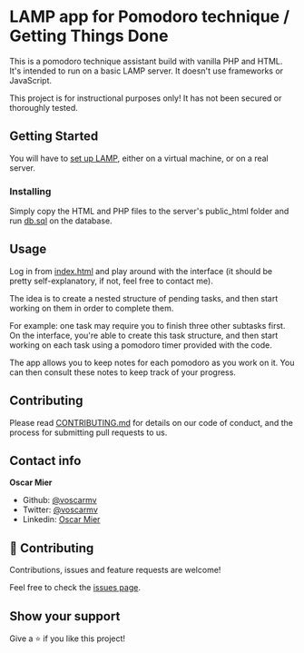 # LAMP app for Pomodoro technique / Getting Things Done

This is a pomodoro technique assistant build with vanilla PHP and HTML. It's intended to run on a basic LAMP server. It doesn't use frameworks or JavaScript.

This project is for instructional purposes only! It has not been secured or thoroughly tested.

## Getting Started

You will have to [set up LAMP](https://medium.com/better-programming/how-to-install-lamp-stack-on-ubuntu-db77ac018116), either on a virtual machine, or on a real server.

### Installing

Simply copy the HTML and PHP files to the server's public_html folder and run [db.sql](https://github.com/voscarmv/pomodori/blob/master/db.sql) on the database.

## Usage

Log in from [index.html](https://github.com/voscarmv/pomodori/blob/master/index.html) and play around with the interface (it should be pretty self-explanatory, if not, feel free to contact me).

The idea is to create a nested structure of pending tasks, and then start working on them in order to complete them.

For example: one task may require you to finish three other subtasks first. On the interface, you're able to create this task structure, and then start working on each task using a pomodoro timer provided with the code.

The app allows you to keep notes for each pomodoro as you work on it. You can then consult these notes to keep track of your progress.

## Contributing

Please read [CONTRIBUTING.md](https://gist.github.com/PurpleBooth/b24679402957c63ec426) for details on our code of conduct, and the process for submitting pull requests to us.

## Contact info

**Oscar Mier**
- Github: [@voscarmv](https://github.com/voscarmv)
- Twitter: [@voscarmv](https://twitter.com/voscarmv)
- Linkedin: [Oscar Mier](https://www.linkedin.com/in/oscar-mier-072984196/) 

## 🤝 Contributing

Contributions, issues and feature requests are welcome!

Feel free to check the [issues page](../../issues/).

## Show your support

Give a ⭐️ if you like this project!
